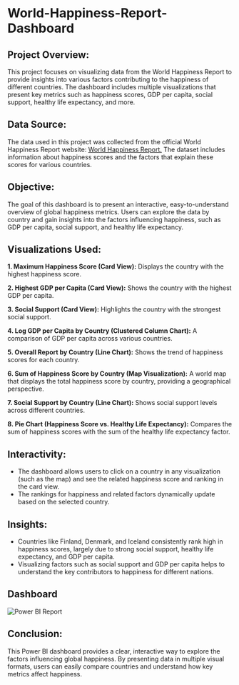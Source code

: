 # World-Happiness-Report-Dashboard
## Project Overview:
This project focuses on visualizing data from the World Happiness Report to provide insights into various factors contributing to the happiness of different countries. The dashboard includes multiple visualizations that present key metrics such as happiness scores, GDP per capita, social support, healthy life expectancy, and more.
## Data Source:
The data used in this project was collected from the official World Happiness Report website: <a href='https://worldhappiness.report/'> World Happiness Report.</a> The dataset includes information about happiness scores and the factors that explain these scores for various countries.
## Objective:
The goal of this dashboard is to present an interactive, easy-to-understand overview of global happiness metrics. Users can explore the data by country and gain insights into the factors influencing happiness, such as GDP per capita, social support, and healthy life expectancy.
## Visualizations Used:
__1. Maximum Happiness Score (Card View):__ Displays the country with the highest happiness score.

**2. Highest GDP per Capita (Card View):** Shows the country with the highest GDP per capita.

**3. Social Support (Card View):** Highlights the country with the strongest social support.

**4. Log GDP per Capita by Country (Clustered Column Chart):** A comparison of GDP per capita across various countries.

**5. Overall Report by Country (Line Chart):** Shows the trend of happiness scores for each country.

**6. Sum of Happiness Score by Country (Map Visualization):** A world map that displays the total happiness score by country, providing a geographical perspective.

**7. Social Support by Country (Line Chart):** Shows social support levels across different countries.

**8. Pie Chart (Happiness Score vs. Healthy Life Expectancy):** Compares the sum of happiness scores with the sum of the healthy life expectancy factor.

## Interactivity:
- The dashboard allows users to click on a country in any visualization (such as the map) and see the related happiness score and ranking in the card view.
- The rankings for happiness and related factors dynamically update based on the selected country.
## Insights:
- Countries like Finland, Denmark, and Iceland consistently rank high in happiness scores, largely due to strong social support, healthy life expectancy, and GDP per capita.
- Visualizing factors such as social support and GDP per capita helps to understand the key contributors to happiness for different nations.
## Dashboard
![Power BI Report](https://github.com/user-attachments/assets/7869c74c-126b-43a1-96a5-e9107121e802)
## Conclusion:
This Power BI dashboard provides a clear, interactive way to explore the factors influencing global happiness. By presenting data in multiple visual formats, users can easily compare countries and understand how key metrics affect happiness.
